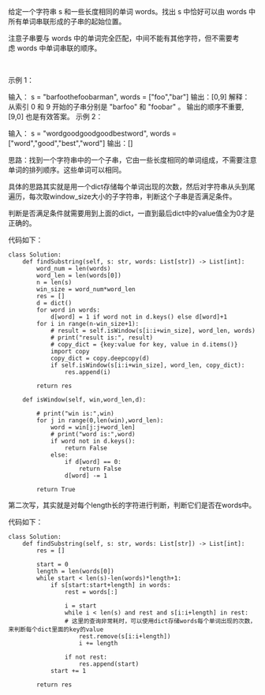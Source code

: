 给定一个字符串 s 和一些长度相同的单词 words。找出 s 中恰好可以由 words 中所有单词串联形成的子串的起始位置。

注意子串要与 words 中的单词完全匹配，中间不能有其他字符，但不需要考虑 words 中单词串联的顺序。

 

示例 1：

输入：
  s = "barfoothefoobarman",
  words = ["foo","bar"]
输出：[0,9]
解释：
从索引 0 和 9 开始的子串分别是 "barfoo" 和 "foobar" 。
输出的顺序不重要, [9,0] 也是有效答案。
示例 2：

输入：
  s = "wordgoodgoodgoodbestword",
  words = ["word","good","best","word"]
输出：[]

思路：找到一个字符串中的一个子串，它由一些长度相同的单词组成，不需要注意单词的排列顺序。这些单词可以相同。

具体的思路其实就是用一个dict存储每个单词出现的次数，然后对字符串从头到尾遍历，每次取window_size大小的子字符串，判断这个子串是否满足条件。

判断是否满足条件就需要用到上面的dict，一直到最后dict中的value值全为0才是正确的。

代码如下：
```
class Solution:
    def findSubstring(self, s: str, words: List[str]) -> List[int]:
        word_num = len(words)
        word_len = len(words[0])
        n = len(s)
        win_size = word_num*word_len
        res = []
        d = dict()
        for word in words:
            d[word] = 1 if word not in d.keys() else d[word]+1
        for i in range(n-win_size+1):
            # result = self.isWindow(s[i:i+win_size], word_len, words)
            # print("result is:", result)
            # copy_dict = {key:value for key, value in d.items()} 
            import copy
            copy_dict = copy.deepcopy(d)
            if self.isWindow(s[i:i+win_size], word_len, copy_dict):
                res.append(i)

        return res
    
    def isWindow(self, win,word_len,d):

        # print("win is:",win)
        for j in range(0,len(win),word_len):
            word = win[j:j+word_len]
            # print("word is:",word)
            if word not in d.keys():
                return False
            else:
                if d[word] == 0:
                    return False
                d[word] -= 1
        
        return True
```



第二次写，其实就是对每个length长的字符进行判断，判断它们是否在words中。

代码如下：
```
class Solution:
    def findSubstring(self, s: str, words: List[str]) -> List[int]:
        res = []

        start = 0
        length = len(words[0])
        while start < len(s)-len(words)*length+1:          
            if s[start:start+length] in words:
                rest = words[:]

                i = start
                while i < len(s) and rest and s[i:i+length] in rest:
                # 这里的查询非常耗时，可以使用dict存储words每个单词出现的次数，来判断每个dict里面的key的value
                    rest.remove(s[i:i+length])
                    i += length
                
                if not rest:
                    res.append(start)
            start += 1
        
        return res

```